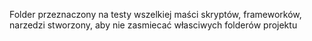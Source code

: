 Folder przeznaczony na testy wszelkiej maści skryptów,
frameworków, narzedzi stworzony, aby nie zasmiecać
własciwych folderów projektu
